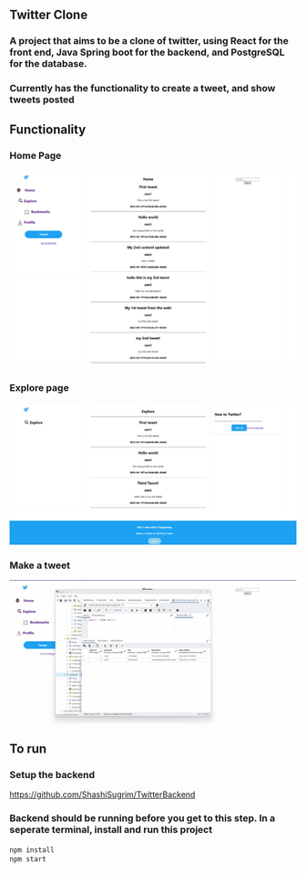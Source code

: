 ## Twitter Clone
### A project that aims to be a clone of twitter, using React for the front end, Java Spring boot for the backend, and PostgreSQL for the database.

### Currently has the functionality to create a tweet, and show tweets posted

## Functionality

### Home Page
![](public/home.png)

### Explore page
![](public/explorePage.png)

### Make a tweet
![](public/makeTweet.gif)

## To run
### Setup the backend
https://github.com/ShashiSugrim/TwitterBackend

### Backend should be running before you get to this step. In a seperate terminal, install and run this project

```
npm install
npm start
```